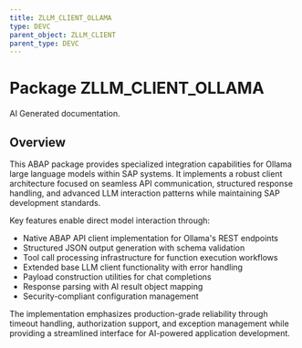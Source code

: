 ```yaml
---
title: ZLLM_CLIENT_OLLAMA
type: DEVC
parent_object: ZLLM_CLIENT
parent_type: DEVC
---
```


# Package ZLLM_CLIENT_OLLAMA

AI Generated documentation.

## Overview  

This ABAP package provides specialized integration capabilities for Ollama large language models within SAP systems. It implements a robust client architecture focused on seamless API communication, structured response handling, and advanced LLM interaction patterns while maintaining SAP development standards.

Key features enable direct model interaction through:  

- Native ABAP API client implementation for Ollama's REST endpoints  
- Structured JSON output generation with schema validation  
- Tool call processing infrastructure for function execution workflows  
- Extended base LLM client functionality with error handling  
- Payload construction utilities for chat completions  
- Response parsing with AI result object mapping  
- Security-compliant configuration management  

The implementation emphasizes production-grade reliability through timeout handling, authorization support, and exception management while providing a streamlined interface for AI-powered application development.
